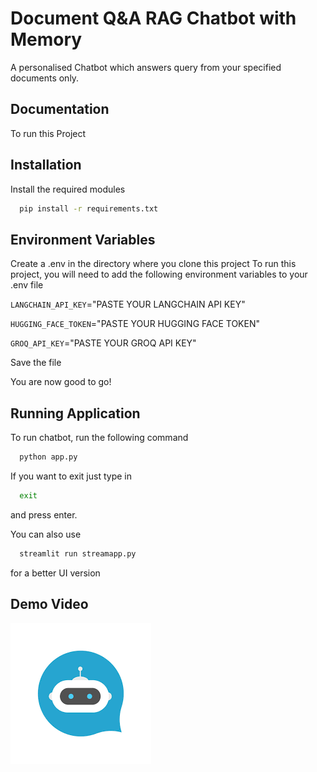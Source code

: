 
# Document Q&A RAG Chatbot with Memory

A personalised Chatbot which answers query from your specified documents only. 


## Documentation

To run this Project




## Installation

Install the required modules

```bash
  pip install -r requirements.txt
```
    
## Environment Variables
 
Create a .env in the directory where you clone this project
To run this project, you will need to add the following environment variables to your .env file

`LANGCHAIN_API_KEY`="PASTE YOUR LANGCHAIN API KEY"

`HUGGING_FACE_TOKEN`="PASTE YOUR HUGGING FACE TOKEN"

`GROQ_API_KEY`="PASTE YOUR GROQ API KEY"

Save the file 

You are now good to go!



## Running Application

To run chatbot, run the following command

```bash
  python app.py
```
If you want to exit 
just  type in 
```bash
  exit
```
and press enter.

You can also use 
```bash
  streamlit run streamapp.py
```
for a better UI version

## Demo Video
[![Demo Video](demo-thumbnail.png)](Demo.mp4 "Click to Watch!")